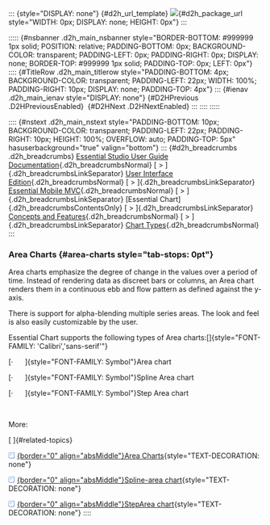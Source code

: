 ::: {style="DISPLAY: none"}
[](ms-xhelp:///?Id=d2h_url_template){#d2h_url_template} ![](!package_url!){#d2h_package_url style="WIDTH: 0px; DISPLAY: none; HEIGHT: 0px"}
:::

::::: {#nsbanner .d2h_main_nsbanner style="BORDER-BOTTOM: #999999 1px solid; POSITION: relative; PADDING-BOTTOM: 0px; BACKGROUND-COLOR: transparent; PADDING-LEFT: 0px; PADDING-RIGHT: 0px; DISPLAY: none; BORDER-TOP: #999999 1px solid; PADDING-TOP: 0px; LEFT: 0px"}
:::: {#TitleRow .d2h_main_titlerow style="PADDING-BOTTOM: 4px; BACKGROUND-COLOR: transparent; PADDING-LEFT: 22px; WIDTH: 100%; PADDING-RIGHT: 10px; DISPLAY: none; PADDING-TOP: 4px"}
::: {#ienav .d2h_main_ienav style="DISPLAY: none"}
[](ms-xhelp:///?Id=2cfe8712-b6fb-4893-ba87-b1221572db63){#D2HPrevious .D2HPreviousEnabled}  [](ms-xhelp:///?Id=d9510675-ba73-4888-ac64-2eac71c2f4ce){#D2HNext .D2HNextEnabled}
:::
::::
:::::

:::: {#nstext .d2h_main_nstext style="PADDING-BOTTOM: 10px; BACKGROUND-COLOR: transparent; PADDING-LEFT: 22px; PADDING-RIGHT: 10px; HEIGHT: 100%; OVERFLOW: auto; PADDING-TOP: 5px" hasuserbackground="true" valign="bottom"}
::: {#d2h_breadcrumbs .d2h_breadcrumbs}
[Essential Studio User Guide Documentation](ms-xhelp:///?Id=12457748-09e3-4d74-a240-8e049cedf030){.d2h_breadcrumbsNormal} [ \> ]{.d2h_breadcrumbsLinkSeparator} [User Interface Edition](ms-xhelp:///?Id=c29296b7-531c-413b-a0ec-488ca1f7f669){.d2h_breadcrumbsNormal} [ \> ]{.d2h_breadcrumbsLinkSeparator} [Essential Mobile MVC](ms-xhelp:///?Id=74df42e3-5434-4590-9be6-3ae2f911cbbc){.d2h_breadcrumbsNormal} [ \> ]{.d2h_breadcrumbsLinkSeparator} [Essential Chart]{.d2h_breadcrumbsContentsOnly} [ \> ]{.d2h_breadcrumbsLinkSeparator} [Concepts and Features](ms-xhelp:///?Id=3ad70cf2-cd29-4b18-a1b2-a2e64b23e565){.d2h_breadcrumbsNormal} [ \> ]{.d2h_breadcrumbsLinkSeparator} [Chart Types](ms-xhelp:///?Id=e84f5f36-1091-48db-bc5c-5f46f6a5e9a5){.d2h_breadcrumbsNormal}
:::

### Area Charts {#area-charts style="tab-stops: 0pt"}

Area charts emphasize the degree of change in the values over a period of time. Instead of rendering data as discreet bars or columns, an Area chart renders them in a continuous ebb and flow pattern as defined against the y-axis.

There is support for alpha-blending multiple series areas. The look and feel is also easily customizable by the user.

Essential Chart supports the following types of Area charts:[]{style="FONT-FAMILY: 'Calibri','sans-serif'"}

[·      ]{style="FONT-FAMILY: Symbol"}Area chart

[·      ]{style="FONT-FAMILY: Symbol"}Spline Area chart

[·      ]{style="FONT-FAMILY: Symbol"}Step Area chart

 

More:

[ ]{#related-topics}

[![](button.gif){border="0" align="absMiddle"}Area Charts](ms-xhelp:///?Id=26fd453b-083a-42d7-b2b7-1bd112ea5286){style="TEXT-DECORATION: none"}

[![](button.gif){border="0" align="absMiddle"}Spline-area chart](ms-xhelp:///?Id=225abde5-112b-48f8-aebc-cf6e232bbc4e){style="TEXT-DECORATION: none"}

[![](button.gif){border="0" align="absMiddle"}StepArea chart](ms-xhelp:///?Id=4f96f2db-cb05-4611-a6ff-1417beff529d){style="TEXT-DECORATION: none"}
::::
